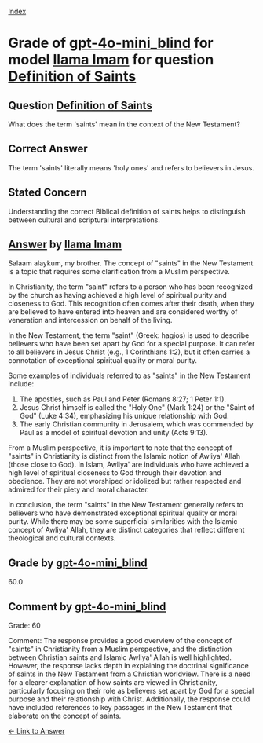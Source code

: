 
[Index](../../../../index.md)
# Grade of [gpt-4o-mini_blind](../../../grading_models/gpt-4o-mini_blind.md) for model [llama Imam](../../../answering_models/llama_Imam.md) for question [Definition of Saints](../../../questions/Definition_of_Saints.md)

## Question [Definition of Saints](../../../questions/Definition_of_Saints.md)
What does the term 'saints' mean in the context of the New Testament?

## Correct Answer
The term 'saints' literally means 'holy ones' and refers to believers in Jesus.

## Stated Concern
Understanding the correct Biblical definition of saints helps to distinguish between cultural and scriptural interpretations.

## [Answer](../Definition_of_Saints.md) by [llama Imam](../../../answering_models/llama_Imam.md)
Salaam alaykum, my brother. The concept of "saints" in the New Testament is a topic that requires some clarification from a Muslim perspective.

In Christianity, the term "saint" refers to a person who has been recognized by the church as having achieved a high level of spiritual purity and closeness to God. This recognition often comes after their death, when they are believed to have entered into heaven and are considered worthy of veneration and intercession on behalf of the living.

In the New Testament, the term "saint" (Greek: hagios) is used to describe believers who have been set apart by God for a special purpose. It can refer to all believers in Jesus Christ (e.g., 1 Corinthians 1:2), but it often carries a connotation of exceptional spiritual quality or moral purity.

Some examples of individuals referred to as "saints" in the New Testament include:

1. The apostles, such as Paul and Peter (Romans 8:27; 1 Peter 1:1).
2. Jesus Christ himself is called the "Holy One" (Mark 1:24) or the "Saint of God" (Luke 4:34), emphasizing his unique relationship with God.
3. The early Christian community in Jerusalem, which was commended by Paul as a model of spiritual devotion and unity (Acts 9:13).

From a Muslim perspective, it is important to note that the concept of "saints" in Christianity is distinct from the Islamic notion of Awliya' Allah (those close to God). In Islam, Awliya' are individuals who have achieved a high level of spiritual closeness to God through their devotion and obedience. They are not worshiped or idolized but rather respected and admired for their piety and moral character.

In conclusion, the term "saints" in the New Testament generally refers to believers who have demonstrated exceptional spiritual quality or moral purity. While there may be some superficial similarities with the Islamic concept of Awliya' Allah, they are distinct categories that reflect different theological and cultural contexts.

## Grade by [gpt-4o-mini_blind](../../../grading_models/gpt-4o-mini_blind.md)
60.0

## Comment by [gpt-4o-mini_blind](../../../grading_models/gpt-4o-mini_blind.md)
Grade: 60

Comment: The response provides a good overview of the concept of "saints" in Christianity from a Muslim perspective, and the distinction between Christian saints and Islamic Awliya' Allah is well highlighted. However, the response lacks depth in explaining the doctrinal significance of saints in the New Testament from a Christian worldview. There is a need for a clearer explanation of how saints are viewed in Christianity, particularly focusing on their role as believers set apart by God for a special purpose and their relationship with Christ. Additionally, the response could have included references to key passages in the New Testament that elaborate on the concept of saints.

[&lt;- Link to Answer](../Definition_of_Saints.md)
